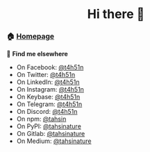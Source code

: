 <h1 align="center">Hi there 👋</h1>

### 🏠 [Homepage](https://tahsin.codes)

👤 **Find me elsewhere**

* On Facebook: [@t4h51n](https://www.facebook.com/t4h51n)
* On Twitter: [@t4h51n](https://twitter.com/t4h51n)
* On LinkedIn: [@t4h51n](https://www.linkedin.com/in/t4h51n)
* On Instagram: [@t4h51n](https://www.instagram.com/t4h51n)
* On Keybase: [@t4h51n](https://keybase.io/t4h51n)
* On Telegram: [@t4h51n](https://t.me/t4h51n)
* On Discord: [@t4h51n](https://discord.com/users/t4h51n)
* On npm: [@tahsin](https://www.npmjs.com/~tahsin)
* On PyPI: [@tahsinature](https://pypi.org/user/tahsinature)
* On Gitlab: [@tahsinature](https://gitlab.com/tahsinature)
* On Medium: [@tahsinature](https://medium.com/@tahsinature)
